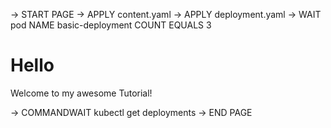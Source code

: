 -> START PAGE
-> APPLY content.yaml
-> APPLY deployment.yaml
-> WAIT pod NAME basic-deployment COUNT EQUALS 3

# Hello

Welcome to my awesome Tutorial!

-> COMMANDWAIT kubectl get deployments
-> END PAGE